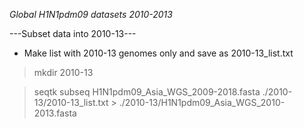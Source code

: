 *Global H1N1pdm09 datasets 2010-2013*

---Subset data into 2010-13---

- Make list with 2010-13 genomes only and save as 2010-13_list.txt 

> mkdir 2010-13

> seqtk subseq H1N1pdm09_Asia_WGS_2009-2018.fasta ./2010-13/2010-13_list.txt > ./2010-13/H1N1pdm09_Asia_WGS_2010-2013.fasta